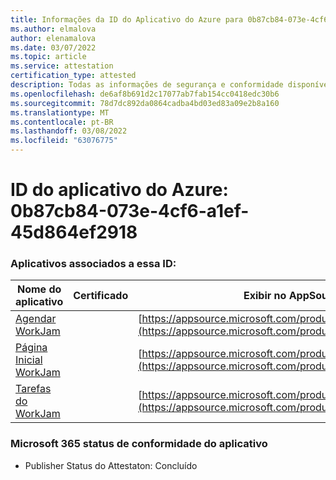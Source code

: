 ```yaml
---
title: Informações da ID do Aplicativo do Azure para 0b87cb84-073e-4cf6-a1ef-45d864ef2918
ms.author: elmalova
author: elenamalova
ms.date: 03/07/2022
ms.topic: article
ms.service: attestation
certification_type: attested
description: Todas as informações de segurança e conformidade disponíveis para 0b87cb84-073e-4cf6-a1ef-45d864ef2918.
ms.openlocfilehash: de6af8b691d2c17077ab7fab154cc0418edc30b6
ms.sourcegitcommit: 78d7dc892da0864cadba4bd03ed83a09e2b8a160
ms.translationtype: MT
ms.contentlocale: pt-BR
ms.lasthandoff: 03/08/2022
ms.locfileid: "63076775"
---
```

# <a name="azure-app-id-0b87cb84-073e-4cf6-a1ef-45d864ef2918"></a>ID do aplicativo do Azure: 0b87cb84-073e-4cf6-a1ef-45d864ef2918


### <a name="apps-associated-with-this-id"></a>Aplicativos associados a essa ID:
| **Nome do aplicativo** | **Certificado** | **Exibir no AppSource** |
|--------------|---------------|-----------------------|
| [Agendar WorkJam](https://docs.microsoft.com/microsoft-365-app-certification/forward/WA200003058) |  | [https://appsource.microsoft.com/product/office/WA200003058](https://appsource.microsoft.com/product/office/WA200003058) |
| [Página Inicial WorkJam](https://docs.microsoft.com/microsoft-365-app-certification/forward/WA200003060) |  | [https://appsource.microsoft.com/product/office/WA200003060](https://appsource.microsoft.com/product/office/WA200003060) |
| [Tarefas do WorkJam](https://docs.microsoft.com/microsoft-365-app-certification/forward/WA200003241) |  | [https://appsource.microsoft.com/product/office/WA200003241](https://appsource.microsoft.com/product/office/WA200003241) |

### <a name="microsoft-365-app-compliance-status"></a>Microsoft 365 status de conformidade do aplicativo
- Publisher Status do Attestaton: Concluído
